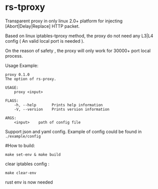 # rs-tproxy

Transparent proxy in only linux 2.0+ platform for injecting [Abort|Delay|Replace] HTTP packet.



Based on linux iptables-tproxy method, the proxy do not need any L3|L4 config ( An valid local port is needed ). 

On the reason of safety ,  the proxy will only work for 30000+ port local process.

Usage Example:

```
proxy 0.1.0
The option of rs-proxy.

USAGE:
    proxy <input>

FLAGS:
    -h, --help       Prints help information
    -V, --version    Prints version information

ARGS:
    <input>    path of config file
```
Support json and yaml config. Example of config could be found in `./example/config`

#How to build:
```
make set-env & make build
```
 clear iptables config :

```
make clear-env
```
rust env is now needed